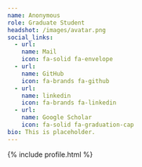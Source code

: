 ```yaml
---
name: Anonymous
role: Graduate Student
headshot: /images/avatar.png
social_links:
  - url: 
    name: Mail
    icon: fa-solid fa-envelope
  - url: 
    name: GitHub
    icon: fa-brands fa-github
  - url: 
    name: linkedin
    icon: fa-brands fa-linkedin
  - url: 
    name: Google Scholar
    icon: fa-solid fa-graduation-cap
bio: This is placeholder.
---
```


{% include profile.html %}